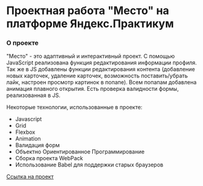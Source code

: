 # Проектная работа "Место" на платформе Яндекс.Практикум

### О проекте

"Место" - это адаптивный и интерактивный проект. С помощью JavaScript реализована 
функция редактирования информации профиля. Так же в JS добавлены функции редактирования контента
(добавление новых карточек, удаление карточек, возможность поставить/убрать лайк, настроен просмотр картинок в попапе). Всем попапам добавлена анимация плавного открытия. Есть проверка валидности 
формы, реализованная в JS.

Некоторые технологии, использованные в проекте:

* Javascript
* Grid
* Flexbox
* Animation
* Валидация форм
* Объектно Ориентированное Программирование
* Сборка проекта WebPack
* Использование Babel для поддержки старых браузеров


[Ссылка на проект](https://nlog675.github.io/mesto/)